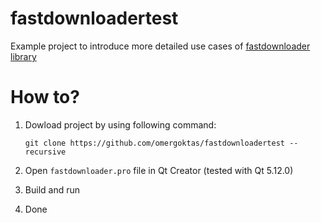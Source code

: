 # fastdownloadertest

Example project to introduce more detailed use cases of [fastdownloader library](https://github.com/omergoktas/fastdownloader)

# How to?

  1. Dowload project by using following command:
     
         git clone https://github.com/omergoktas/fastdownloadertest --recursive
  
  2. Open ```fastdownloader.pro``` file in Qt Creator (tested with Qt 5.12.0)
  
  3. Build and run
  
  4. Done
